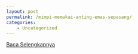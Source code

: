 ```yaml
---
layout: post
permalink: /mimpi-memakai-anting-emas-sepasang/
categories:
    - Uncategorized
---
```


[Baca Selengkapnya](/10)